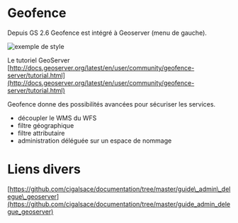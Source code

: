 # Geofence

Depuis GS 2.6 Geofence est intégré à Geoserver \(menu de gauche\).

![exemple de style](img/geofence.png)

Le tutoriel GeoServer  
[http://docs.geoserver.org/latest/en/user/community/geofence-server/tutorial.html](http://docs.geoserver.org/latest/en/user/community/geofence-server/tutorial.html)

Geofence donne des possibilités avancées pour sécuriser les services.

* découpler le WMS du WFS
* filtre géographique
* filtre attributaire
* administration déléguée sur un espace de nommage

# Liens divers

[https://github.com/cigalsace/documentation/tree/master/guide\_admin\_delegue\_geoserver](https://github.com/cigalsace/documentation/tree/master/guide_admin_delegue_geoserver)

